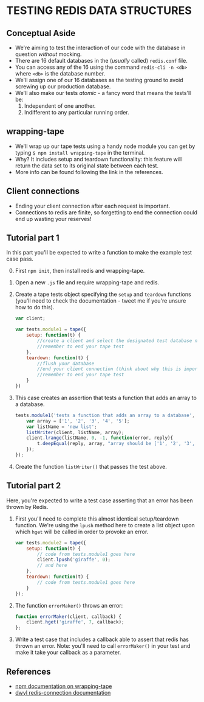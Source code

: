 # TESTING REDIS DATA STRUCTURES

## Conceptual Aside
* We're aiming to test the interaction of our code with the database in question *without* mocking.
* There are 16 default databases in the (*usually* called) `redis.conf` file.
* You can access any of the 16 using the command `redis-cli -n <db>` where `<db>` is the database number.
* We'll assign one of our 16 databases as the testing ground to avoid screwing up our production database.
* We'll also make our tests *atomic* - a fancy word that means the tests'll be:
    1. Independent of one another.
    2. Indifferent to any particular running order.

## wrapping-tape
* We'll wrap up our tape tests using a handy node module you can get by typing `$ npm install wrapping-tape` in the terminal.
* Why? It includes setup and teardown functionality: this feature will return the data set to its original state between each test.
* More info can be found following the link in the references.


## Client connections
* Ending your client connection after each request is important.
* Connections to redis are finite, so forgetting to end the connection could end up wasting your reserves!


## Tutorial part 1
In this part you'll be expected to write a function to make the example test case pass.

0. First `npm init`, then install redis and wrapping-tape.

1. Open a new `.js` file and require wrapping-tape and redis.

2. Create a tape tests object specifying the `setup` and `teardown` functions (you'll need to check the documentation - tweet me if you're unsure how to do this).

    ```javascript
    var client;

    var tests.module1 = tape({
        setup: function(t) {
            //create a client and select the designated test database number
            //remember to end your tape test
        },
        teardown: function(t) {
            //flush your database
            //end your client connection (think about why this is important)
            //remember to end your tape test
        }
    })
    ```
3. This case creates an assertion that tests a function that adds an array to a database.

    ```javascript
    tests.module1('tests a function that adds an array to a database', function(t) {
        var array = ['1', '2', '3', '4', '5'];
        var listName = 'new list';
        listWriter(client, listName, array);
        client.lrange(listName, 0, -1, function(error, reply){
            t.deepEqual(reply, array, "array should be ['1', '2', '3', '4', '5']")
        });
    });
    ```

4. Create the function `listWriter()` that passes the test above.

## Tutorial part 2
Here, you're expected to write a test case asserting that an error has been thrown by Redis.

1. First you'll need to complete this almost identical setup/teardown function. We're using the `lpush` method here to create a list object upon which `hget` will be called in order to provoke an error.

    ```javascript
    var tests.module2 = tape({
        setup: function(t) {
            // code from tests.module1 goes here
            client.lpush('giraffe', 0);
            // and here
        },
        teardown: function(t) {
            // code from tests.module1 goes here
        }
    });
    ```
2. The function `errorMaker()` throws an error:

    ```javascript
    function errorMaker(client, callback) {
        client.hget('giraffe', 7, callback);
    };
    ```
3. Write a test case that includes a callback able to assert that redis has thrown an error. Note: you'll need to call `errorMaker()` in your test and make it take your callback as a parameter.



## References
* [npm documentation on wrapping-tape](https://www.npmjs.com/package/wrapping-tape)
* [dwyl redis-connection documentation](https://github.com/dwyl/redis-connection)
